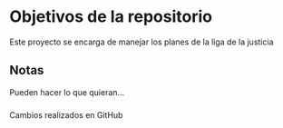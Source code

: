 # Objetivos de la repositorio

Este proyecto se encarga de manejar los planes de la liga de la justicia


## Notas
Pueden hacer lo que quieran...

###
Cambios realizados en GitHub
